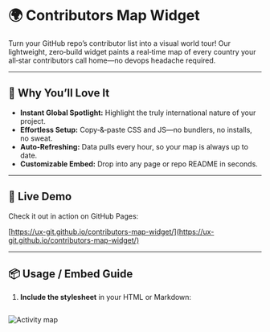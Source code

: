 # 🌍 Contributors Map Widget

Turn your GitHub repo’s contributor list into a visual world tour! Our lightweight, zero‑build widget paints a real‑time map of every country your all‑star contributors call home—no devops headache required.

---

## 🚀 Why You’ll Love It

- **Instant Global Spotlight:** Highlight the truly international nature of your project.  
- **Effortless Setup:** Copy‑&‑paste CSS and JS—no bundlers, no installs, no sweat.  
- **Auto‑Refreshing:** Data pulls every hour, so your map is always up to date.  
- **Customizable Embed:** Drop into any page or repo README in seconds.

---

## 🎨 Live Demo

Check it out in action on GitHub Pages:

[https://ux-git.github.io/contributors-map-widget/](https://ux-git.github.io/contributors-map-widget/)

---

## 📦 Usage / Embed Guide

1. **Include the stylesheet** in your HTML or Markdown:
   ```![Activity map](https://ux-git.github.io/contributors-map-widget/map.svg)

![Activity map](https://ux-git.github.io/contributors-map-widget/map.svg)